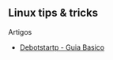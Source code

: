 
## Linux tips & tricks

Artigos

- [Debotstartp - Guia Basico](http://elabz.net/Linux/debootstrap.md)
